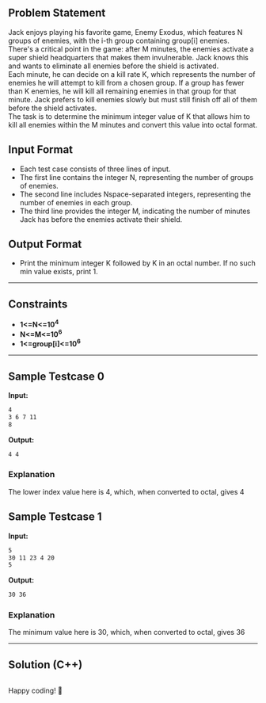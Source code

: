 ## Problem Statement

Jack enjoys playing his favorite game, Enemy Exodus, which features N groups of enemies, with the i-th group containing group[i]  enemies.<br>
There's a critical point in the game: after M minutes, the enemies activate a super shield headquarters that makes them invulnerable. Jack knows this and wants to eliminate all enemies before the shield is activated.<br>
Each minute, he can decide on a kill rate K, which represents the number of enemies he will attempt to kill from a chosen group. If a group has fewer than K enemies, he will kill all remaining enemies in that group for that minute. Jack prefers to kill enemies slowly but must still finish off all of them before the shield activates.<br>
The task is to determine the minimum integer value of K that allows him to kill all enemies within the M minutes and convert this value into octal format.

## Input Format

- Each test case consists of three lines of input.
- The first line contains the integer N, representing the number of groups of enemies.
- The second line includes Nspace-separated integers, representing the number of enemies in each group.
- The third line provides the integer M, indicating the number of minutes Jack has before the enemies activate their shield.

## Output Format

- Print the minimum integer K followed by K in an octal number. If no such min value exists, print 1.

---

## Constraints

- **1<=N<=10<sup>4</sup>**
- **N<=M<=10<sup>6</sup>**
- **1<=group[i]<=10<sup>6</sup>**

---

## Sample Testcase 0

**Input:**
```bash
4 
3 6 7 11
8
```

**Output:**
```bash 
4 4
```

### Explanation

The lower index value here is 4, which, when converted to octal, gives 4

## Sample Testcase 1

**Input:**
```bash
5 
30 11 23 4 20
5
```

**Output:**
```bash
30 36
```
### Explanation

The minimum value here is 30, which, when converted to octal, gives 36

---

## Solution (C++)

```cpp


```


Happy coding! 🚀

